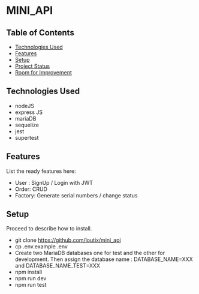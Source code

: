 # MINI_API

## Table of Contents

- [Technologies Used](#technologies-used)
- [Features](#features)
- [Setup](#setup)
- [Project Status](#project-status)
- [Room for Improvement](#room-for-improvement)
<!-- * [License](#license) -->

## Technologies Used

- nodeJS
- express JS
- mariaDB
- sequelize
- jest
- supertest

## Features

List the ready features here:

- User : SignUp / Login with JWT
- Order: CRUD
- Factory: Generate serial numbers / change status

## Setup

Proceed to describe how to install.

- git clone https://github.com/loutix/mini_api
- cp .env.example .env
- Create two MariaDB databases one for test and the other for development. Then assign the database name : DATABASE_NAME=XXX and DATABASE_NAME_TEST=XXX
- npm install
- npm run dev
- npm run test
